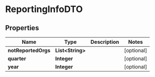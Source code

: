 

# ReportingInfoDTO

## Properties

Name | Type | Description | Notes
------------ | ------------- | ------------- | -------------
**notReportedOrgs** | **List&lt;String&gt;** |  |  [optional]
**quarter** | **Integer** |  |  [optional]
**year** | **Integer** |  |  [optional]



